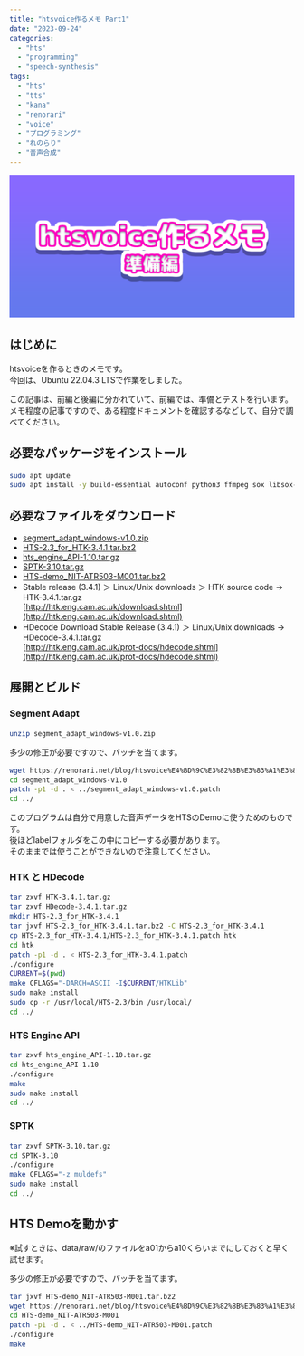 ```yaml
---
title: "htsvoice作るメモ Part1"
date: "2023-09-24"
categories: 
  - "hts"
  - "programming"
  - "speech-synthesis"
tags: 
  - "hts"
  - "tts"
  - "kana"
  - "renorari"
  - "voice"
  - "プログラミング"
  - "れのらり"
  - "音声合成"
---
```


![ogp](./images/ogp.png)

## はじめに

htsvoiceを作るときのメモです。  
今回は、Ubuntu 22.04.3 LTSで作業をしました。  

この記事は、前編と後編に分かれていて、前編では、準備とテストを行います。  
メモ程度の記事ですので、ある程度ドキュメントを確認するなどして、自分で調べてください。

## 必要なパッケージをインストール

```bash
sudo apt update
sudo apt install -y build-essential autoconf python3 ffmpeg sox libsox-fmt-all libpulse-dev libasound-dev hts-voice-nitech-jp-atr503-m001 cmake curl csh libx11-dev flac jq julius sudo open-jtalk open-jtalk-mecab-naist-jdic unzip
```

## 必要なファイルをダウンロード

- [segment_adapt_windows-v1.0.zip](https://www.dropbox.com/s/vvzl4yg4rwcdjol/segment_adapt_windows-v1.0.zip)
- [HTS-2.3_for_HTK-3.4.1.tar.bz2](http://hts.sp.nitech.ac.jp/archives/2.3/HTS-2.3_for_HTK-3.4.1.tar.bz2)
- [hts_engine_API-1.10.tar.gz](http://downloads.sourceforge.net/hts-engine/hts_engine_API-1.10.tar.gz)
- [SPTK-3.10.tar.gz](http://downloads.sourceforge.net/sp-tk/SPTK-3.10.tar.gz)
- [HTS-demo_NIT-ATR503-M001.tar.bz2](http://hts.sp.nitech.ac.jp/archives/2.3/HTS-demo_NIT-ATR503-M001.tar.bz2)
- Stable release (3.4.1) ＞ Linux/Unix downloads ＞ HTK source code -> HTK-3.4.1.tar.gz  
[http://htk.eng.cam.ac.uk/download.shtml](http://htk.eng.cam.ac.uk/download.shtml)  
- HDecode Download Stable Release (3.4.1) ＞ Linux/Unix downloads -> HDecode-3.4.1.tar.gz  
[http://htk.eng.cam.ac.uk/prot-docs/hdecode.shtml](http://htk.eng.cam.ac.uk/prot-docs/hdecode.shtml)  

## 展開とビルド

### Segment Adapt

```bash
unzip segment_adapt_windows-v1.0.zip
```

多少の修正が必要ですので、パッチを当てます。

```bash
wget https://renorari.net/blog/htsvoice%E4%BD%9C%E3%82%8B%E3%83%A1%E3%83%A21/files/segment_adapt_windows-v1.0.patch
cd segment_adapt_windows-v1.0
patch -p1 -d . < ../segment_adapt_windows-v1.0.patch
cd ../
```

このプログラムは自分で用意した音声データをHTSのDemoに使うためのものです。  
後ほどlabelフォルダをこの中にコピーする必要があります。  
そのままでは使うことができないので注意してください。

### HTK と HDecode

```bash
tar zxvf HTK-3.4.1.tar.gz
tar zxvf HDecode-3.4.1.tar.gz
mkdir HTS-2.3_for_HTK-3.4.1
tar jxvf HTS-2.3_for_HTK-3.4.1.tar.bz2 -C HTS-2.3_for_HTK-3.4.1
cp HTS-2.3_for_HTK-3.4.1/HTS-2.3_for_HTK-3.4.1.patch htk
cd htk
patch -p1 -d . < HTS-2.3_for_HTK-3.4.1.patch
./configure
CURRENT=$(pwd)
make CFLAGS="-DARCH=ASCII -I$CURRENT/HTKLib"
sudo make install
sudo cp -r /usr/local/HTS-2.3/bin /usr/local/
cd ../
```

### HTS Engine API

```bash
tar zxvf hts_engine_API-1.10.tar.gz
cd hts_engine_API-1.10
./configure
make
sudo make install
cd ../
```

### SPTK

```bash
tar zxvf SPTK-3.10.tar.gz
cd SPTK-3.10
./configure
make CFLAGS="-z muldefs"
sudo make install
cd ../
```

## HTS Demoを動かす

※試すときは、data/raw/のファイルをa01からa10くらいまでにしておくと早く試せます。

多少の修正が必要ですので、パッチを当てます。

```bash
tar jxvf HTS-demo_NIT-ATR503-M001.tar.bz2
wget https://renorari.net/blog/htsvoice%E4%BD%9C%E3%82%8B%E3%83%A1%E3%83%A21/files/HTS-demo_NIT-ATR503-M001.patch
cd HTS-demo_NIT-ATR503-M001
patch -p1 -d . < ../HTS-demo_NIT-ATR503-M001.patch
./configure
make
```
